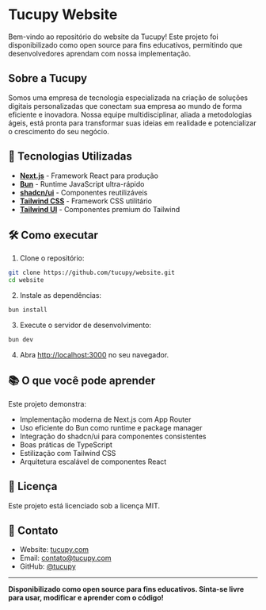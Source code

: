 # Tucupy Website

Bem-vindo ao repositório do website da Tucupy! Este projeto foi disponibilizado como open source para fins educativos, permitindo que desenvolvedores aprendam com nossa implementação.

## Sobre a Tucupy

Somos uma empresa de tecnologia especializada na criação de soluções digitais personalizadas que conectam sua empresa ao mundo de forma eficiente e inovadora. Nossa equipe multidisciplinar, aliada a metodologias ágeis, está pronta para transformar suas ideias em realidade e potencializar o crescimento do seu negócio.

## 🚀 Tecnologias Utilizadas

- **[Next.js](https://nextjs.org/)** - Framework React para produção
- **[Bun](https://bun.sh/)** - Runtime JavaScript ultra-rápido
- **[shadcn/ui](https://ui.shadcn.com/)** - Componentes reutilizáveis
- **[Tailwind CSS](https://tailwindcss.com/)** - Framework CSS utilitário
- **[Tailwind UI](https://tailwindui.com/)** - Componentes premium do Tailwind

## 🛠️ Como executar

1. Clone o repositório:
```bash
git clone https://github.com/tucupy/website.git
cd website
```

2. Instale as dependências:
```bash
bun install
```

3. Execute o servidor de desenvolvimento:
```bash
bun dev
```

4. Abra [http://localhost:3000](http://localhost:3000) no seu navegador.

## 📚 O que você pode aprender

Este projeto demonstra:

- Implementação moderna de Next.js com App Router
- Uso eficiente do Bun como runtime e package manager
- Integração do shadcn/ui para componentes consistentes
- Boas práticas de TypeScript
- Estilização com Tailwind CSS
- Arquitetura escalável de componentes React

## 📝 Licença

Este projeto está licenciado sob a licença MIT.

## 📧 Contato

- Website: [tucupy.com](https://tucupy.com)
- Email: contato@tucupy.com
- GitHub: [@tucupy](https://github.com/tucupy)

---

**Disponibilizado como open source para fins educativos. Sinta-se livre para usar, modificar e aprender com o código!**
